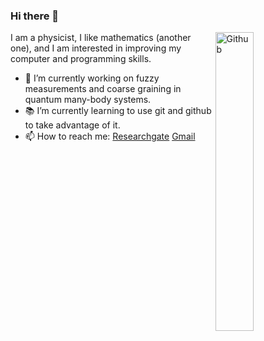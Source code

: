 ### Hi there 👋

<img width="35%" align="right" alt="Github" src="https://user-images.githubusercontent.com/82682475/117583460-e236ef00-b0cc-11eb-81fa-108d8323e3f9.gif" />

I am a physicist, I like mathematics (another one), and I am interested in improving my computer and programming skills.

- 🔭 I’m currently working on fuzzy measurements and coarse graining in quantum many-body systems.
- 📚 I’m currently learning to use git and github to take advantage of it.
- 📫 How to reach me: [Researchgate](https://www.researchgate.net/profile/Kenan-Uriostegui-Umana) [Gmail](rkuu@icf.unam.mx)



<!--Here are some ideas to get you started:
- 🔭 I’m currently working on ...
- 🌱 I’m currently learning ...
- 👯 I’m looking to collaborate on ...
- 🤔 I’m looking for help with ...
- 💬 Ask me about ...
- 📫 How to reach me: ...
- 😄 Pronouns: ...
- ⚡ Fun fact: ...
-->


